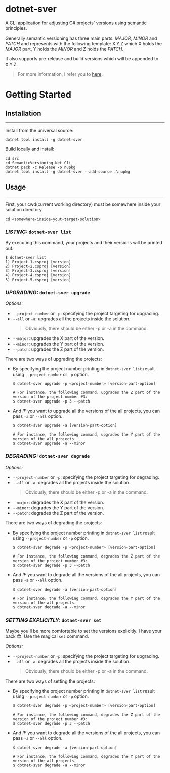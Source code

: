 # dotnet-sver
A CLI application for adjusting C# projects' versions using semantic principles.

Generally semantic versioning has three main parts. *MAJOR*, *MINOR* and *PATCH* and represents with the following template: X.Y.Z which X holds the *MAJOR* part, Y holds the *MINOR* and Z holds the *PATCH*.

It also supports pre-release and build versions which will be appended to X.Y.Z. 

> For more information, I refer you to [here](https://semver.org/).

# Getting Started
## Installation
***
Install from the universal source:
```shell
dotnet tool install -g dotnet-sver
```

Build locally and install:
```shell
cd src
cd SemanticVersioning.Net.Cli
dotnet pack -c Release -o nupkg
dotnet tool install -g dotnet-sver --add-source .\nupkg
```

## Usage
***
First, your cwd(current working directory) must be somewhere inside your solution directory.
```shell
cd <somewhere-inside-yout-target-solution>
```

### *LISTING:* `dotnet-sver list`

By executing this command, your projects and their versions will be printed out.

```shell
$ dotnet-sver list
1) Project-1.csproj [version]
2) Project-2.csproj [version]
3) Project-3.csproj [version]
4) Project-4.csproj [version]
5) Project-5.csproj [version]
```
  
### *UPGRADING:* `dotnet-sver upgrade`
 
*Options:*

- `--project-number` or `-p`: specifying the project targeting for upgrading.
- `--all` or `-a`: upgrades all the projects inside the solution.
  > Obviously, there should be either -p or -a in the command.
- `--major`: upgrades the X part of the version.
- `--minor`: upgrades the Y part of the version.
- `--patch`: upgrades the Z part of the version.

There are two ways of upgrading the projects: 
- By specifying the project number printing in `dotnet-sver list` result using `--project-number` or `-p` option.
  ```shell
  $ dotnet-sver upgrade -p <project-number> [version-part-option]
  
  # For instance, the following command, upgrades the Z part of the version of the project number #3:
  $ dotnet-sver upgrade -p 3 --patch 
  ```
- And *IF* you want to upgrade all the versions of the all projects, you can pass `-a` or `--all` option.
  ```shell
  $ dotnet-sver upgrade -a [version-part-option]
  
  # For instance, the following command, upgrades the Y part of the version of the all projects.
  $ dotnet-sver upgrade -a --minor 
  ```
  
### *DEGRADING:* `dotnet-sver degrade`
 
*Options:*

- `--project-number` or `-p`: specifying the project targeting for degrading.
- `--all` or `-a`: degrades all the projects inside the solution.
  > Obviously, there should be either -p or -a in the command.
- `--major`: degrades the X part of the version.
- `--minor`: degrades the Y part of the version.
- `--patch`: degrades the Z part of the version.

There are two ways of degrading the projects: 
- By specifying the project number printing in `dotnet-sver list` result using `--project-number` or `-p` option.
  ```shell
  $ dotnet-sver degrade -p <project-number> [version-part-option]
  
  # For instance, the following command, degrades the Z part of the version of the project number #3:
  $ dotnet-sver degrade -p 3 --patch 
  ```
- And *IF* you want to degrade all the versions of the all projects, you can pass `-a` or `--all` option.
  ```shell
  $ dotnet-sver degrade -a [version-part-option]
  
  # For instance, the following command, degrades the Y part of the version of the all projects.
  $ dotnet-sver degrade -a --minor 
  ```
  
### *SETTING EXPLICITLY:* `dotnet-sver set`
Maybe you'll be more comfortable to set the versions explicitly. I have your back 😎. Use the magical `set` command.
 
*Options:*

- `--project-number` or `-p`: specifying the project targeting for upgrading.
- `--all` or `-a`: degrades all the projects inside the solution.
  > Obviously, there should be either -p or -a in the command.

There are two ways of setting the projects: 
- By specifying the project number printing in `dotnet-sver list` result using `--project-number` or `-p` option.
  ```shell
  $ dotnet-sver degrade -p <project-number> [version-part-option]
  
  # For instance, the following command, degrades the Z part of the version of the project number #3:
  $ dotnet-sver degrade -p 3 --patch 
  ```
- And *IF* you want to degrade all the versions of the all projects, you can pass `-a` or `--all` option.
  ```shell
  $ dotnet-sver degrade -a [version-part-option]
  
  # For instance, the following command, degrades the Y part of the version of the all projects.
  $ dotnet-sver degrade -a --minor 
  ```